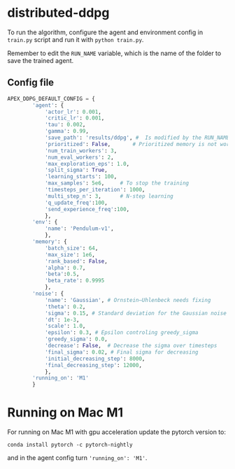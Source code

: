 # distributed-ddpg

To run the algorithm, configure the agent and environment config in `train.py` script and run it with `python train.py`.

Remember to edit the `RUN_NAME` variable, which is the name of the folder to save the trained agent.

## Config file

```python
APEX_DDPG_DEFAULT_CONFIG = {
        'agent': {
            'actor_lr': 0.001,
            'critic_lr': 0.001,
            'tau': 0.002,
            'gamma': 0.99,
            'save_path': 'results/ddpg', #  Is modified by the RUN_NAME variable
            'prioritized': False,		# Prioritized memory is not working
            'num_train_workers': 3,
            'num_eval_workers': 2,
            'max_exploration_eps': 1.0,
            'split_sigma': True,
            'learning_starts': 100,
            'max_samples': 5e6,		# To stop the training
            'timesteps_per_iteration': 1000,
            'multi_step_n': 3,		# N-step learning
            'q_update_freq':100,
            'send_experience_freq':100,
            },
        'env': {
            'name': 'Pendulum-v1',
            },
        'memory': {
            'batch_size': 64,
            'max_size': 1e6,
            'rank_based': False,
            'alpha': 0.7,
            'beta':0.5,
            'beta_rate': 0.9995
            },
        'noise': {
            'name': 'Gaussian', # Ornstein–Uhlenbeck needs fixing
            'theta': 0.2,
            'sigma': 0.15, # Standard deviation for the Gaussian noise 
            'dt': 1e-3,
            'scale': 1.0,
            'epsilon': 0.3, # Epsilon controling greedy_sigma 
            'greedy_sigma': 0.0,
            'decrease': False,  # Decrease the sigma over timesteps
            'final_sigma': 0.02, # Final sigma for decreasing
            'initial_decreasing_step': 8000,
            'final_decreasing_step': 12000,
            },
        'running_on': 'M1'
        }

```

# Running on Mac M1

For running on Mac M1 with gpu acceleration update the pytorch version to:

`conda install pytorch -c pytorch-nightly`

and in the agent config turn `'running_on': 'M1'`.

